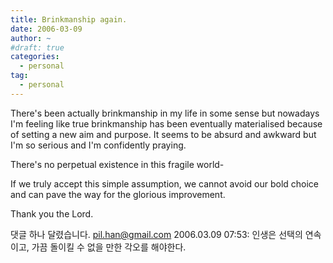 ```yaml
---
title: Brinkmanship again.
date: 2006-03-09
author: ~
#draft: true
categories:
  - personal
tag:
  - personal
---
```




There's been actually brinkmanship in my life in some sense but nowadays I'm feeling like true brinkmanship has been eventually materialised because of setting a new aim and purpose.
It seems to be absurd and awkward but I'm so serious and I'm confidently praying.

There's no perpetual existence in this fragile world-

If we truly accept this simple assumption, we cannot avoid our bold choice and can pave the way for the glorious improvement.

Thank you the Lord.



 댓글 하나 달렸습니다.
pil.han@gmail.com 2006.03.09 07:53: 
인생은 선택의 연속이고, 가끔 돌이킬 수 없을 만한 각오를 해야한다.




